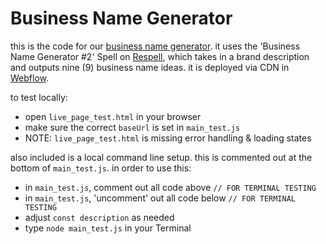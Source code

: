 # Business Name Generator

this is the code for our [business name generator](https://soona.co/business-name-generator). it uses the 'Business Name Generator #2' Spell on [Respell](https://app.respell.ai/spells), which takes in a brand description and outputs nine (9) business name ideas. it is deployed via CDN in [Webflow](https://soona-new.design.webflow.com/).

to test locally:
- open `live_page_test.html` in your browser
- make sure the correct `baseUrl` is set in `main_test.js`
- NOTE: `live_page_test.html` is missing error handling & loading states

also included is a local command line setup. this is commented out at the bottom of `main_test.js`. in order to use this:
- in `main_test.js`, comment out all code above `// FOR TERMINAL TESTING`
- in `main_test.js`, 'uncomment' out all code below `// FOR TERMINAL TESTING`
- adjust `const description` as needed
- type `node main_test.js` in your Terminal